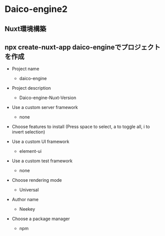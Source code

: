 # Daico-engine2

## Nuxt環境構築

## npx create-nuxt-app daico-engineでプロジェクトを作成

* Project name

  * daico-engine

* Project description

  * Daico-engine-Nuxt-Version

* Use a custom server framework

  * none

* Choose features to install (Press space to select, a to toggle all, i to invert selection)

* Use a custom UI framework

  * element-ui

* Use a custom test framework

  * none

* Choose rendering mode

  * Universal

* Author name

  * Neekey

* Choose a package manager

  * npm
